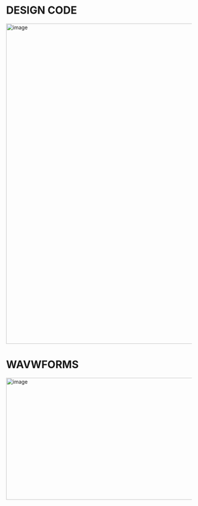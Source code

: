 
# DESIGN CODE

<img width="1877" height="867" alt="image" src="https://github.com/user-attachments/assets/98c0148a-6fc6-48f7-b25a-e6b0d9f15e05" />


# WAVWFORMS

<img width="1919" height="330" alt="image" src="https://github.com/user-attachments/assets/f5fa9fa7-6dfe-452b-8d43-1b7c391b31c1" />
